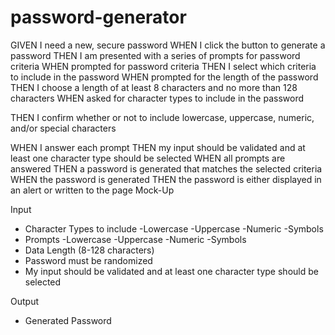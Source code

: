 # password-generator

GIVEN I need a new, secure password
WHEN I click the button to generate a password
THEN I am presented with a series of prompts for password criteria
WHEN prompted for password criteria
THEN I select which criteria to include in the password
WHEN prompted for the length of the password
THEN I choose a length of at least 8 characters and no more than 128 characters
WHEN asked for character types to include in the password

THEN I confirm whether or not to include lowercase, uppercase, numeric, and/or special characters

WHEN I answer each prompt
THEN my input should be validated and at least one character type should be selected
WHEN all prompts are answered
THEN a password is generated that matches the selected criteria
WHEN the password is generated
THEN the password is either displayed in an alert or written to the page
Mock-Up



Input
- Character Types to include
    -Lowercase 
    -Uppercase 
    -Numeric
    -Symbols
- Prompts
    -Lowercase
    -Uppercase
    -Numeric
    -Symbols
- Data Length (8-128 characters)
- Password must be randomized
- My input should be validated and at least one character type should be selected



Output
- Generated Password
